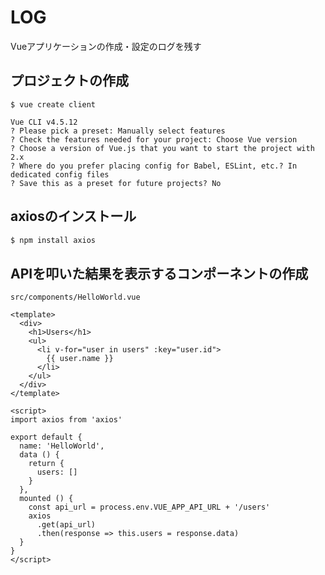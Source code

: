 # LOG
Vueアプリケーションの作成・設定のログを残す

## プロジェクトの作成

```
$ vue create client

Vue CLI v4.5.12
? Please pick a preset: Manually select features
? Check the features needed for your project: Choose Vue version
? Choose a version of Vue.js that you want to start the project with 2.x
? Where do you prefer placing config for Babel, ESLint, etc.? In dedicated config files
? Save this as a preset for future projects? No
```

## axiosのインストール

```bash
$ npm install axios
```

## APIを叩いた結果を表示するコンポーネントの作成

`src/components/HelloWorld.vue`

```vue
<template>
  <div>
    <h1>Users</h1>
    <ul>
      <li v-for="user in users" :key="user.id">
        {{ user.name }}
      </li>
    </ul>
  </div>
</template>

<script>
import axios from 'axios'

export default {
  name: 'HelloWorld',
  data () {
    return {
      users: []
    }
  },
  mounted () {
    const api_url = process.env.VUE_APP_API_URL + '/users'
    axios
      .get(api_url)
      .then(response => this.users = response.data)
  }
}
</script>
```
